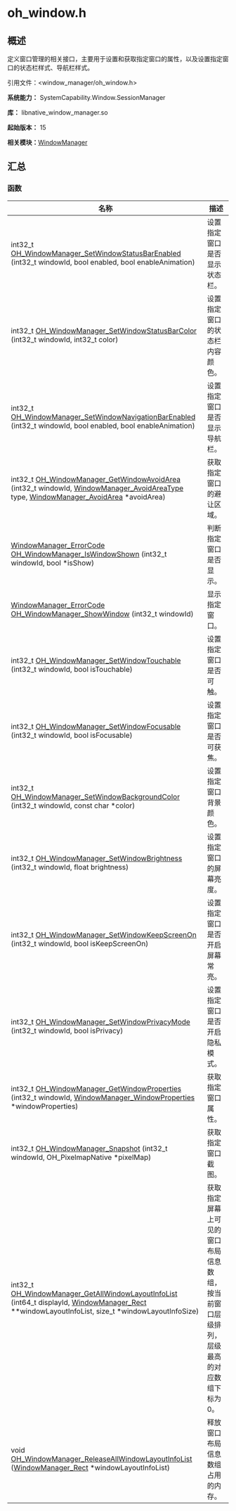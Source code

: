 # oh_window.h


## 概述

定义窗口管理的相关接口，主要用于设置和获取指定窗口的属性，以及设置指定窗口的状态栏样式、导航栏样式。

引用文件：&lt;window_manager/oh_window.h&gt;

**系统能力：** SystemCapability.Window.SessionManager

**库：** libnative_window_manager.so

**起始版本：** 15

**相关模块：**[WindowManager](_window_manager___native_module.md)


## 汇总


### 函数

| 名称 | 描述 |
| -------- | -------- |
| int32_t [OH_WindowManager_SetWindowStatusBarEnabled](_window_manager___native_module.md#oh_windowmanager_setwindowstatusbarenabled) (int32_t windowId, bool enabled, bool enableAnimation) | 设置指定窗口是否显示状态栏。 |
| int32_t [OH_WindowManager_SetWindowStatusBarColor](_window_manager___native_module.md#oh_windowmanager_setwindowstatusbarcolor) (int32_t windowId, int32_t color) | 设置指定窗口的状态栏内容颜色。 |
| int32_t [OH_WindowManager_SetWindowNavigationBarEnabled](_window_manager___native_module.md#oh_windowmanager_setwindownavigationbarenabled) (int32_t windowId, bool enabled, bool enableAnimation) | 设置指定窗口是否显示导航栏。 |
| int32_t [OH_WindowManager_GetWindowAvoidArea](_window_manager___native_module.md#oh_windowmanager_getwindowavoidarea) (int32_t windowId, [WindowManager_AvoidAreaType](_window_manager___native_module.md#windowmanager_avoidareatype) type, [WindowManager_AvoidArea](_window_manager___avoid_area.md) \*avoidArea) | 获取指定窗口的避让区域。 |
| [WindowManager_ErrorCode](_window_manager___native_module.md#windowmanager_errorcode) [OH_WindowManager_IsWindowShown](_window_manager___native_module.md#oh_windowmanager_iswindowshown) (int32_t windowId, bool \*isShow) | 判断指定窗口是否显示。 |
| [WindowManager_ErrorCode](_window_manager___native_module.md#windowmanager_errorcode) [OH_WindowManager_ShowWindow](_window_manager___native_module.md#oh_windowmanager_showwindow) (int32_t windowId) | 显示指定窗口。 |
| int32_t [OH_WindowManager_SetWindowTouchable](_window_manager___native_module.md#oh_windowmanager_setwindowtouchable) (int32_t windowId, bool isTouchable) | 设置指定窗口是否可触。 |
| int32_t [OH_WindowManager_SetWindowFocusable](_window_manager___native_module.md#oh_windowmanager_setwindowfocusable) (int32_t windowId, bool isFocusable) | 设置指定窗口是否可获焦。 |
| int32_t [OH_WindowManager_SetWindowBackgroundColor](_window_manager___native_module.md#oh_windowmanager_setwindowbackgroundcolor) (int32_t windowId, const char \*color) | 设置指定窗口背景颜色。 |
| int32_t [OH_WindowManager_SetWindowBrightness](_window_manager___native_module.md#oh_windowmanager_setwindowbrightness) (int32_t windowId, float brightness) | 设置指定窗口的屏幕亮度。 |
| int32_t [OH_WindowManager_SetWindowKeepScreenOn](_window_manager___native_module.md#oh_windowmanager_setwindowkeepscreenon) (int32_t windowId, bool isKeepScreenOn) | 设置指定窗口是否开启屏幕常亮。 |
| int32_t [OH_WindowManager_SetWindowPrivacyMode](_window_manager___native_module.md#oh_windowmanager_setwindowprivacymode) (int32_t windowId, bool isPrivacy) | 设置指定窗口是否开启隐私模式。 |
| int32_t [OH_WindowManager_GetWindowProperties](_window_manager___native_module.md#oh_windowmanager_getwindowproperties) (int32_t windowId, [WindowManager_WindowProperties](_window_manager___window_properties.md) \*windowProperties) | 获取指定窗口属性。 |
| int32_t [OH_WindowManager_Snapshot](_window_manager___native_module.md#oh_windowmanager_snapshot) (int32_t windowId, OH_PixelmapNative \*pixelMap) | 获取指定窗口截图。 |
| int32_t [OH_WindowManager_GetAllWindowLayoutInfoList](_window_manager.md#oh_windowmanager_getallwindowlayoutinfolist) (int64_t displayId, [WindowManager_Rect](_window_manager___rect.md) \*\*windowLayoutInfoList, size_t \*windowLayoutInfoSize) | 获取指定屏幕上可见的窗口布局信息数组，按当前窗口层级排列，层级最高的对应数组下标为0。  | 
| void [OH_WindowManager_ReleaseAllWindowLayoutInfoList](_window_manager.md#oh_windowmanager_releaseallwindowlayoutinfolist) ([WindowManager_Rect](_window_manager___rect.md) \*windowLayoutInfoList) | 释放窗口布局信息数组占用的内存。  | 
